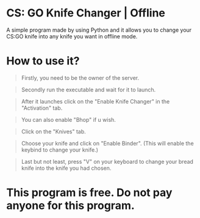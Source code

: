 # CS: GO Knife Changer | Offline
A simple program made by using Python and it allows you to change your CS:GO knife into any knife you want in offline mode.

# How to use it?
> Firstly, you need to be the owner of the server.

> Secondly run the executable and wait for it to launch.

> After it launches click on the "Enable Knife Changer" in the "Activation" tab.

> You can also enable "Bhop" if u wish.

> Click on the "Knives" tab.

> Choose your knife and click on "Enable Binder". (This will enable the keybind to change your knife.)

> Last but not least, press "V" on your keyboard to change your bread knife into the knife you had chosen.

# This program is free. Do not pay anyone for this program.
